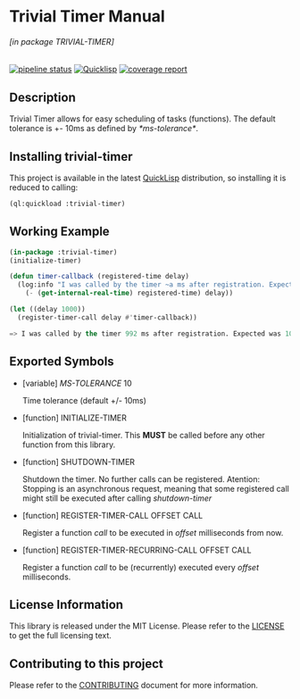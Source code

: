 # Trivial Timer Manual

###### \[in package TRIVIAL-TIMER\]
[![pipeline status](https://gitlab.com/ediethelm/trivial-timer/badges/master/pipeline.svg)](https://gitlab.com/ediethelm/trivial-timer/commits/master)
[![Quicklisp](http://quickdocs.org/badge/trivial-timer.svg)](http://quickdocs.org/trivial-timer/)
[![coverage report](https://gitlab.com/ediethelm/trivial-timer/badges/master/coverage.svg?job=test-coverage)](https://gitlab.com/ediethelm/trivial-timer/-/jobs/artifacts/master/browse?job=test-coverage)

## Description

Trivial Timer allows for easy scheduling of tasks (functions). The default tolerance is +- 10ms as defined by *\*ms-tolerance\**.

## Installing trivial-timer

This project is available in the latest [QuickLisp](https://www.quicklisp.org/beta/ "QuickLisp") distribution, so installing it is reduced to calling:

```lisp
(ql:quickload :trivial-timer)
```


## Working Example

```lisp
(in-package :trivial-timer)
(initialize-timer)

(defun timer-callback (registered-time delay)
  (log:info "I was called by the timer ~a ms after registration. Expected was ~a ms."
    (- (get-internal-real-time) registered-time) delay))

(let ((delay 1000))
  (register-timer-call delay #'timer-callback))

=> I was called by the timer 992 ms after registration. Expected was 1000 ms.
```


## Exported Symbols

- [variable] *MS-TOLERANCE* 10

    Time tolerance (default +/- 10ms)

- [function] INITIALIZE-TIMER 

    Initialization of trivial-timer. This **MUST** be called before any other function from this library.

- [function] SHUTDOWN-TIMER 

    Shutdown the timer. No further calls can be registered. Atention: Stopping is an asynchronous request, meaning that some registered call might still be executed after calling *shutdown-timer*

- [function] REGISTER-TIMER-CALL OFFSET CALL

    Register a function *call* to be executed in *offset* milliseconds from now.

- [function] REGISTER-TIMER-RECURRING-CALL OFFSET CALL

    Register a function *call* to be (recurrently) executed every *offset* milliseconds.

## License Information

This library is released under the MIT License. Please refer to the [LICENSE](https://gitlab.com/ediethelm/trivial-timer/blob/master/LICENSE "License") to get the full licensing text.

## Contributing to this project

Please refer to the [CONTRIBUTING](https://gitlab.com/ediethelm/trivial-timer/blob/master/CONTRIBUTING.md "Contributing") document for more information.
